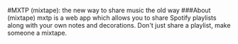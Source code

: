 #MXTP
(mixtape): the new way to share music the old way
###About (mixtape)
mxtp is a web app which allows you to share Spotify playlists along with your own notes and decorations. Don't just share a playlist, make someone a mixtape.
